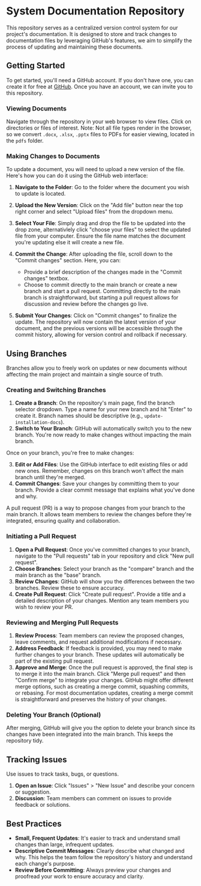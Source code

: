 # System Documentation Repository

This repository serves as a centralized version control system for our project's documentation. It is designed to store and track changes to documentation files by leveraging GitHub's features, we aim to simplify the process of updating and maintaining these documents.

## Getting Started

To get started, you'll need a GitHub account. If you don't have one, you can create it for free at [GitHub](https://github.com/). Once you have an account, we can invite you to this repository.

### Viewing Documents

Navigate through the repository in your web browser to view files. Click on directories or files of interest. Note: Not all file types render in the browser, so we convert `.docx`, `.xlsx`, `.pptx` files to PDFs for easier viewing, located in the `pdfs` folder.

### Making Changes to Documents

To update a document, you will need to upload a new version of the file. Here's how you can do it using the GitHub web interface:

1. **Navigate to the Folder**: Go to the folder where the document you wish to update is located.

2. **Upload the New Version**: Click on the "Add file" button near the top right corner and select "Upload files" from the dropdown menu.

3. **Select Your File**: Simply drag and drop the file to be updated into the drop zone, alternativlely click "choose your files" to select the updated file from your computer. Ensure the file name matches the document you're updating else it will create a new file.

4. **Commit the Change**: After uploading the file, scroll down to the "Commit changes" section. Here, you can:
    - Provide a brief description of the changes made in the "Commit changes" textbox.
    - Choose to commit directly to the main branch or create a new branch and start a pull request. Committing directly to the main branch is straightforward, but starting a pull request allows for discussion and review before the changes go live.

5. **Submit Your Changes**: Click on "Commit changes" to finalize the update. The repository will now contain the latest version of your document, and the previous versions will be accessible through the commit history, allowing for version control and rollback if necessary.
   
## Using Branches

Branches allow you to freely work on updates or new documents without affecting the main project and maintain a single source of truth.

### Creating and Switching Branches

1. **Create a Branch**: On the repository's main page, find the branch selector dropdown. Type a name for your new branch and hit "Enter" to create it. Branch names should be descriptive (e.g., `update-installation-docs`).
2. **Switch to Your Branch**: GitHub will automatically switch you to the new branch. You're now ready to make changes without impacting the main branch.

Once on your branch, you're free to make changes:

3. **Edit or Add Files**: Use the GitHub interface to edit existing files or add new ones. Remember, changes on this branch won't affect the main branch until they're merged.
4. **Commit Changes**: Save your changes by committing them to your branch. Provide a clear commit message that explains what you've done and why.

A pull request (PR) is a way to propose changes from your branch to the main branch. It allows team members to review the changes before they're integrated, ensuring quality and collaboration.

### Initiating a Pull Request

1. **Open a Pull Request**: Once you've committed changes to your branch, navigate to the "Pull requests" tab in your repository and click "New pull request".
2. **Choose Branches**: Select your branch as the "compare" branch and the main branch as the "base" branch.
3. **Review Changes**: GitHub will show you the differences between the two branches. Review these to ensure accuracy.
4. **Create Pull Request**: Click "Create pull request". Provide a title and a detailed description of your changes. Mention any team members you wish to review your PR.

### Reviewing and Merging Pull Requests

1. **Review Process**: Team members can review the proposed changes, leave comments, and request additional modifications if necessary.
2. **Address Feedback**: If feedback is provided, you may need to make further changes to your branch. These updates will automatically be part of the existing pull request.
3. **Approve and Merge**: Once the pull request is approved, the final step is to merge it into the main branch. Click "Merge pull request" and then "Confirm merge" to integrate your changes. GitHub might offer different merge options, such as creating a merge commit, squashing commits, or rebasing. For most documentation updates, creating a merge commit is straightforward and preserves the history of your changes.

### Deleting Your Branch (Optional)

After merging, GitHub will give you the option to delete your branch since its changes have been integrated into the main branch. This keeps the repository tidy.

## Tracking Issues

Use issues to track tasks, bugs, or questions.

1. **Open an Issue**: Click "Issues" > "New Issue" and describe your concern or suggestion.
2. **Discussion**: Team members can comment on issues to provide feedback or solutions.

## Best Practices

- **Small, Frequent Updates**: It's easier to track and understand small changes than large, infrequent updates.
- **Descriptive Commit Messages**: Clearly describe what changed and why. This helps the team follow the repository's history and understand each change's purpose.
- **Review Before Committing**: Always preview your changes and proofread your work to ensure accuracy and clarity.
